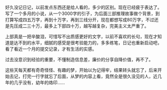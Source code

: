 好久没记日记，以前发点东西还是给人看的，多少的区别。现在已经疲于表达了。写了一个多月的小说，从一个3000字的引子，为后面三部推理故事做个背景，到打算写成四五万字，再到十万字，再到三线分开，现在都想写成80万字，不过还是先压成二三十万，最多上下部四十万，越写越复杂，完美主义太严重了。

上部真是一把辛酸泪，可惜写不出质感更好的文字，以前不喜欢的长句，现在才知道是达不到的水平，细腻的感受是很考验能力的，多多练笔，日记也重新启动吧，看了看近一个月的提交记录，才有生活的实感。

过去没意识到经验的重要，不懂制造信息差，廉价的分享自降价值，再不了。

这些天每天都有奇奇怪怪、有趣的梦，开始以为记得牢，结果转头就忘了，后来开始去记，打完一行字就忘了后面，从梦的内容上看，竟然全是很久没见的人，近几年的几乎没有，幼年的烙印……